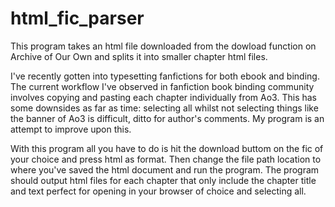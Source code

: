 # html_fic_parser
This program takes an html file downloaded from the dowload function on Archive of Our Own and splits it into smaller chapter html files.

I've recently gotten into typesetting fanfictions for both ebook and binding. The current workflow I've observed in fanfiction book binding community involves copying and pasting each chapter individually from Ao3. This has some downsides as far as time: selecting all whilst not selecting things like the banner of Ao3 is difficult, ditto for author's comments. My program is an attempt to improve upon this.

With this program all you have to do is hit the download buttom on the fic of your choice and press html as format. Then change the file path location to where you've saved the html document and run the program. The program should output html files for each chapter that only include the chapter title and text perfect for opening in your browser of choice and selecting all. 
